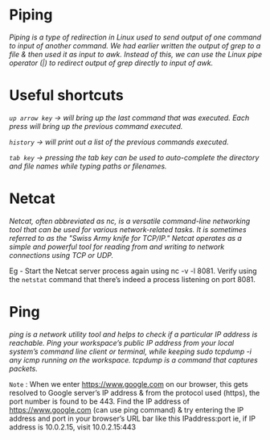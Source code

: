 # Piping 

_Piping is a type of redirection in Linux used to send output of one command to input of another command. We had earlier written the output of grep to a file & then used it as input to awk. Instead of this, we can use the Linux pipe operator (|) to redirect output of grep directly to input of awk._

# Useful shortcuts

_`up arrow key` → will bring up the last command that was executed. Each press will bring up the previous command executed._

_`history` → will print out a list of the previous commands executed._

_`tab key` → pressing the tab key can be used to auto-complete the directory and file names while typing paths or filenames._

# Netcat 

_Netcat, often abbreviated as nc, is a versatile command-line networking tool that can be used for various network-related tasks. It is sometimes referred to as the "Swiss Army knife for TCP/IP." Netcat operates as a simple and powerful tool for reading from and writing to network connections using TCP or UDP._

Eg - Start the Netcat server process again using nc -v -l 8081. Verify using the `netstat` command that there’s indeed a process listening on port 8081.

# Ping

_ping is a network utility tool and helps to check if a particular IP address is reachable. Ping your workspace’s public IP address from your local system’s command line client or terminal, while keeping sudo tcpdump -i any icmp running on the workspace. tcpdump is a command that captures packets._

`Note` : When we enter https://www.google.com on our browser, this gets resolved to Google server’s IP address & from the protocol used (https), the port number is found to be 443. Find the IP address of https://www.google.com (can use ping command) & try entering the IP address and port in your browser’s URL bar like this IPaddress:port ie, if IP address is 10.0.2.15, visit 10.0.2.15:443
